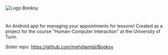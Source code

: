 ![Logo Booksy](https://github.com/Amazeeing/BooksyApp/blob/master/assets/logo.png)
# 
An Android app for managing your appointments for lessons! Created as a project for the course "Human-Computer Interaction" at the University of Turin.

Sister repo: https://github.com/mehdiamlal/Booksy
